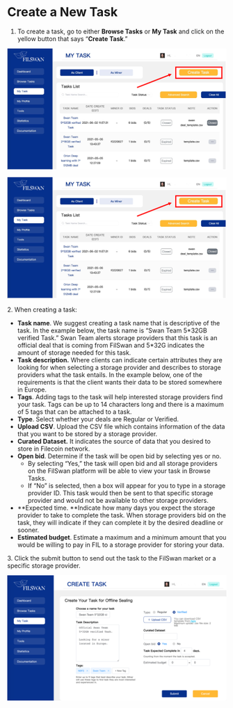 # Create a New Task

1. To create a task, go to either **Browse Tasks** or **My Task** and click on the yellow button that says “**Create Task**.”

![](<../../../.gitbook/assets/image (2) (1) (1) (1).png>)

![](<../../../.gitbook/assets/image (4) (1) (1) (1).png>)

2\. When creating a task:

* **Task name**. We suggest creating a task name that is descriptive of the task. In the example below, the task name is “Swan Team 5\*32GB verified Task.” Swan Team alerts storage providers that this task is an official deal that is coming from FilSwan and 5\*32G indicates the amount of storage needed for this task.
* **Task description.** Where clients can indicate certain attributes they are looking for when selecting a storage provider and describes to storage providers what the task entails. In the example below, one of the requirements is that the client wants their data to be stored somewhere in Europe.
* **Tags**. Adding tags to the task will help interested storage providers find your task. Tags can be up to 14 characters long and there is a maximum of 5 tags that can be attached to a task.
* **Type**. Select whether your deals are Regular or Verified.
* **Upload CSV**. Upload the CSV file which contains information of the data that you want to be stored by a storage provider.
* **Curated Dataset.** It indicates the source of data that you desired to store in Filecoin network.
* **Open bid**. Determine if the task will be open bid by selecting yes or no.
  * By selecting “Yes,” the task will open bid and all storage providers on the FilSwan platform will be able to view your task in Browse Tasks.
  * If “No” is selected, then a box will appear for you to type in a storage provider ID. This task would then be sent to that specific storage provider and would not be available to other storage providers.
* \*\*Expected time. \*\*Indicate how many days you expect the storage provider to take to complete the task. When storage providers bid on the task, they will indicate if they can complete it by the desired deadline or sooner.
* **Estimated budget**. Estimate a maximum and a minimum amount that you would be willing to pay in FIL to a storage provider for storing your data.

3\. Click the submit button to send out the task to the FilSwan market or a specific storage provider.

![Example of Creating a Task](<../../../.gitbook/assets/image (5) (1).png>)
